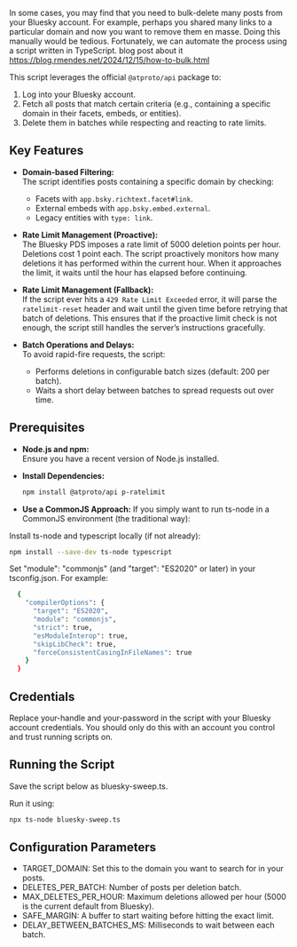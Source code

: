 In some cases, you may find that you need to bulk-delete many posts from your Bluesky account. For example, perhaps you shared many links to a particular domain and now you want to remove them en masse. Doing this manually would be tedious. Fortunately, we can automate the process using a script written in TypeScript.
blog post about it https://blog.rmendes.net/2024/12/15/how-to-bulk.html

This script leverages the official `@atproto/api` package to:
1. Log into your Bluesky account.
2. Fetch all posts that match certain criteria (e.g., containing a specific domain in their facets, embeds, or entities).
3. Delete them in batches while respecting and reacting to rate limits.


## Key Features


- **Domain-based Filtering:**  
  The script identifies posts containing a specific domain by checking:
  - Facets with `app.bsky.richtext.facet#link`.
  - External embeds with `app.bsky.embed.external`.
  - Legacy entities with `type: link`.
  
- **Rate Limit Management (Proactive):**  
  The Bluesky PDS imposes a rate limit of 5000 deletion points per hour. Deletions cost 1 point each. The script proactively monitors how many deletions it has performed within the current hour. When it approaches the limit, it waits until the hour has elapsed before continuing.


- **Rate Limit Management (Fallback):**  
  If the script ever hits a `429 Rate Limit Exceeded` error, it will parse the `ratelimit-reset` header and wait until the given time before retrying that batch of deletions. This ensures that if the proactive limit check is not enough, the script still handles the server’s instructions gracefully.


- **Batch Operations and Delays:**  
  To avoid rapid-fire requests, the script:
  - Performs deletions in configurable batch sizes (default: 200 per batch).
  - Waits a short delay between batches to spread requests out over time.


## Prerequisites


- **Node.js and npm:**  
  Ensure you have a recent version of Node.js installed.


- **Install Dependencies:**
  ```bash
  npm install @atproto/api p-ratelimit
  ```
- **Use a CommonJS Approach:**
If you simply want to run ts-node in a CommonJS environment (the traditional way):

Install ts-node and typescript locally (if not already):
  ```bash
npm install --save-dev ts-node typescript
  ```
Set "module": "commonjs" (and "target": "ES2020" or later) in your tsconfig.json. For example:
  ```bash
    {
      "compilerOptions": {
        "target": "ES2020",
        "module": "commonjs",
        "strict": true,
        "esModuleInterop": true,
        "skipLibCheck": true,
        "forceConsistentCasingInFileNames": true
      }
    }
  ```
## Credentials


Replace your-handle and your-password in the script with your Bluesky account credentials. You should only do this with an account you control and trust running scripts on.


## Running the Script


Save the script below as bluesky-sweep.ts.


Run it using:


```bash
npx ts-node bluesky-sweep.ts
```
## Configuration Parameters
- TARGET_DOMAIN: Set this to the domain you want to search for in your posts.
- DELETES_PER_BATCH: Number of posts per deletion batch.
- MAX_DELETES_PER_HOUR: Maximum deletions allowed per hour (5000 is the current default from Bluesky).
- SAFE_MARGIN: A buffer to start waiting before hitting the exact limit.
- DELAY_BETWEEN_BATCHES_MS: Milliseconds to wait between each batch.

